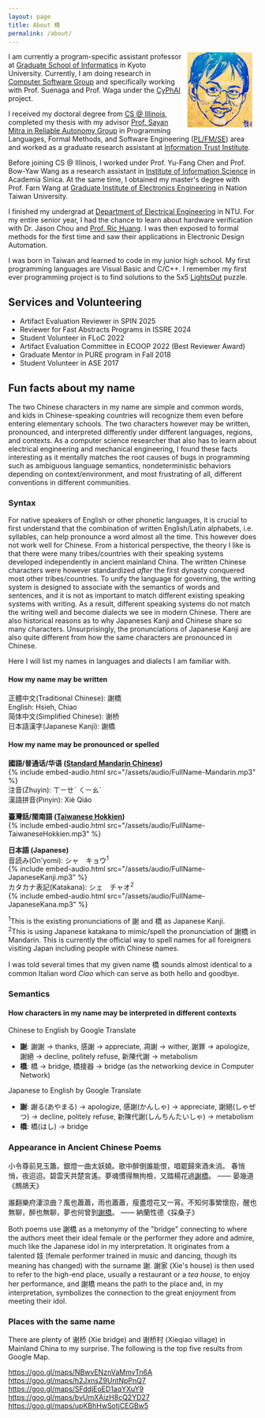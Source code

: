 ```yaml
---
layout: page
title: About 橋
permalink: /about/
---
```


<img align=right alt="Portrait by my sister 0726 Crab" width="30%"
     src="/assets/pics/chiao-portrait-by-0726Crab.jpg">
I am currently a program-specific assistant professor at [Graduate School of Informatics][i.kyoto-u] in Kyoto University.
Currently, I am doing research in [Computer Software Group][fos.kuis.kyoto-u]
and specifically working with Prof. Suenaga and Prof. Waga under the [CyPhAI] project.

I received my doctoral degree from [CS @ Illinois], completed my thesis with my advisor [Prof. Sayan Mitra in Reliable Autonomy Group][mitras-group] in
Programming Languages, Formal Methods, and Software Engineering ([PL/FM/SE]) area
and worked as a graduate research assistant at [Information Trust Institute][ITI].

Before joining CS @ Illinois, I worked under Prof. Yu-Fang Chen and Prof. Bow-Yaw Wang as a research assistant in [Institute of Information Science][iis] in Academia Sinica.
At the same time, I obtained my master's degree with Prof. Farn Wang at [Graduate Institute of Electronics Engineering][ntugiee] in Nation Taiwan University.

I finished my undergrad at [Department of Electrical Engineering][ntuee] in NTU. For my entire senior year, I had the chance to learn about hardware verification with Dr. Jason Chou and [Prof. Ric Huang][ric]. I was then exposed to formal methods for the first time and saw their applications in Electronic Design Automation.

I was born in Taiwan and learned to code in my junior high school.
My first programming languages are Visual Basic and C/C++.
I remember my first ever programming project is to find solutions to the 5x5 [LightsOut][lightsout] puzzle.


[i.kyoto-u]: https://www.i.kyoto-u.ac.jp/en/
[fos.kuis.kyoto-u]: https://www.fos.kuis.kyoto-u.ac.jp/
[CyPhAI]: https://cyphai-project.github.io/

[CS @ Illinois]: https://cs.illinois.edu/
[PL/FM/SE]: https://cs.illinois.edu/research/areas/programming-languages-formal-methods-and-software-engineering

[mitras-group]: https://mitras.ece.illinois.edu/group.html
[ITI]: https://iti.illinois.edu/

[ntugiee]: https://giee.ntu.edu.tw/en/
[ntuee]: https://www.ee.ntu.edu.tw/eng/
[iis]: https://www.iis.sinica.edu.tw/en/index.html

[ric]: http://cc.ee.ntu.edu.tw/~ric/

[lightsout]: https://mathworld.wolfram.com/LightsOutPuzzle.html


## Services and Volunteering

+ Artifact Evaluation Reviewer in SPIN 2025
+ Reviewer for Fast Abstracts Programs in ISSRE 2024
+ Student Volunteer in FLoC 2022
+ Artifact Evaluation Committee in ECOOP 2022 (Best Reviewer Award)
+ Graduate Mentor in PURE program in Fall 2018
+ Student Volunteer in ASE 2017


## Fun facts about my name

The two Chinese characters in my name are simple and common words, and kids in Chinese-speaking countries will recognize them even before entering elementary schools.
The two characters however may be written, pronounced, and interpreted differently under different languages, regions, and contexts.
As a computer science researcher that also has to learn about electrical engineering and mechanical engineering,
I found these facts interesting as it mentally matches the root causes of bugs in programming such as ambiguous language semantics, nondeterministic behaviors depending on context/environment, and most frustrating of all, different conventions in different communities.

### Syntax

For native speakers of English or other phonetic languages, it is crucial to first understand that the combination of written English/Latin alphabets, i.e. syllables, can help pronounce a word almost all the time.
This however does not work well for Chinese.
From a historical perspective, the theory I like is that there were many tribes/countries with their speaking systems developed independently in ancient mainland China.
The written Chinese characters were however standardized *after* the first dynasty conquered most other tribes/countries.
To unify the language for governing, the writing system is designed to associate with the semantics of words and sentences,
and it is not as important to match different existing speaking systems with writing.
As a result, different speaking systems do not match the writing well and become dialects we see in modern Chinese.
There are also historical reasons as to why Japaneses Kanji and Chinese share so many characters.
Unsurprisingly, the pronunciations of Japanese Kanji are also quite different from how the same characters are pronounced in Chinese.

Here I will list my names in languages and dialects I am familiar with.

#### How my name may be written

正體中文(Traditional Chinese): 謝橋  
English: Hsieh, Chiao  
简体中文(Simplified Chinese): 谢桥  
日本語漢字(Japanese Kanji): 謝橋  

#### How my name may be pronounced or spelled

**國語/普通话/华语 ([Standard Mandarin Chinese](https://en.wikipedia.org/wiki/Standard_Chinese))**  
{% include embed-audio.html src="/assets/audio/FullName-Mandarin.mp3" %}  
注音(Zhuyin): ㄒㄧㄝˋ ㄑㄧㄠˊ  
漢語拼音(Pinyin): Xiè Qiáo  

**臺灣話/閩南語 ([Taiwanese Hokkien](https://en.wikipedia.org/wiki/Taiwanese_Hokkien))**  
{% include embed-audio.html src="/assets/audio/FullName-TaiwaneseHokkien.mp3" %}  

**日本語 (Japanese)**  
音読み(On'yomi): シャ　キョウ<sup>1</sup>  
{% include embed-audio.html src="/assets/audio/FullName-JapaneseKanji.mp3" %}  
カタカナ表記(Katakana): シェ　チャオ<sup>2</sup>  
{% include embed-audio.html src="/assets/audio/FullName-JapaneseKana.mp3" %}  

<sup>1</sup>This is the existing pronunciations of 謝 and 橋 as Japanese Kanji.  
<sup>2</sup>This is using Japanese katakana to mimic/spell the pronunciation of 謝橋 in Mandarin. This is currently the official way to spell names for all foreigners visiting Japan including people with Chinese names.

I was told several times that my given name 橋 sounds almost identical to a common Italian word *Ciao* which can serve as both hello and goodbye.

### Semantics
#### How characters in my name may be interpreted in different contexts

Chinese to English by Google Translate
+ **謝**: 謝謝 → thanks, 感謝 → appreciate, 凋謝 → wither, 謝罪 → apologize, 謝絕 → decline, politely refuse, 新陳代謝 → metabolism
+ **橋**: 橋 → bridge, 橋接器 → bridge (as the networking device in Computer Network)

Japanese to English by Google Translate
+ **謝**: 謝る(あやまる) → apologize, 感謝(かんしゃ) → appreciate, 謝絕(しゃぜつ) → decline, politely refuse, 新陳代謝(しんちんたいしゃ) → metabolism
+ **橋**: 橋(はし) → bridge


### Appearance in Ancient Chinese Poems

小令尊前見玉簫。銀燈一曲太妖嬈。歌中醉倒誰能恨，唱罷歸來酒未消。
春悄悄，夜迢迢。碧雲天共楚宮遙。夢魂慣得無拘檢，又踏楊花過<u>謝橋</u>。
—— 晏幾道《鷓鴣天》

誰翻樂府淒涼曲？風也蕭蕭，雨也蕭蕭，瘦盡燈花又一宵。不知何事縈懷抱，醒也無聊，醉也無聊，夢也何曾到<u>謝橋</u>。
—— 納蘭性德《採桑子》

Both poems use 謝橋 as a metonymy of the "bridge" connecting to where the authors meet their ideal female or the performer they adore and admire, much like the Japanese idol in my interpretation.
It originates from a talented 妓 (female performer trained in music and dancing, though its meaning has changed) with the surname 謝.
謝家 (Xie's house) is then used to refer to the high-end place, usually a restaurant or a *tea house*, to enjoy her performance,
and 謝橋 means the path to the place and, in my interpretation, symbolizes the connection to the great enjoyment from meeting their idol.


### Places with the same name

There are plenty of 谢桥 (Xie bridge) and 谢桥村 (Xieqiao village) in Mainland China to my surprise.
The following is the top five results from Google Map.

https://goo.gl/maps/NBwvENznVaMmvTn6A  
https://goo.gl/maps/h2JxnsZ9UntNpPnQ7  
https://goo.gl/maps/SFddjEoED1aqYXuY9  
https://goo.gl/maps/bvUmXAizH8cQ2YD27  
https://goo.gl/maps/upKBhHwSotjCEGBw5  
